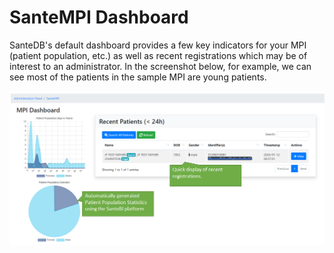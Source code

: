 # SanteMPI Dashboard

SanteDB's default dashboard provides a few key indicators for your MPI (patient population, etc.) as well as recent registrations which may be of interest to an administrator. In the screenshot below, for example, we can see most of the patients in the sample MPI are young patients.

![](<../.gitbook/assets/image (110).png>)
